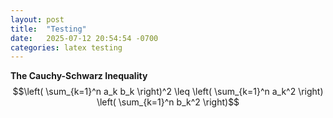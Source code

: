 ```yaml
---
layout: post
title:  "Testing"
date:   2025-07-12 20:54:54 -0700
categories: latex testing
---
```


**The Cauchy-Schwarz Inequality**\
$$\left( \sum_{k=1}^n a_k b_k \right)^2 \leq \left( \sum_{k=1}^n a_k^2 \right) \left( \sum_{k=1}^n b_k^2 \right)$$
